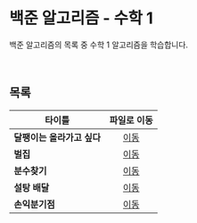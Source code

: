 # 백준 알고리즘 - 수학 1
백준 알고리즘의 목록 중 수학 1 알고리즘을 학습합니다.   

<br/>

## 목록
|타이틀|파일로 이동|
|---|:---:|
|**달팽이는 올라가고 싶다**|[이동](https://github.com/Hschan2/Algorithm-Study/blob/master/BaekJoon/%EC%88%98%ED%95%99%201/%EB%8B%AC%ED%8C%BD%EC%9D%B4%EB%8A%94%20%EC%98%AC%EB%9D%BC%EA%B0%80%EA%B3%A0%20%EC%8B%B6%EB%8B%A4.c)|
|**벌집**|[이동](https://github.com/Hschan2/Algorithm-Study/blob/master/BaekJoon/%EC%88%98%ED%95%99%201/%EB%B2%8C%EC%A7%91.c)|
|**분수찾기**|[이동](https://github.com/Hschan2/Algorithm-Study/blob/master/BaekJoon/%EC%88%98%ED%95%99%201/%EB%B6%84%EC%88%98%EC%B0%BE%EA%B8%B0.c)|
|**설탕 배달**|[이동](https://github.com/Hschan2/Algorithm-Study/blob/master/BaekJoon/%EC%88%98%ED%95%99%201/%EC%84%A4%ED%83%95%20%EB%B0%B0%EB%8B%AC.c)|
|**손익분기점**|[이동](https://github.com/Hschan2/Algorithm-Study/blob/master/BaekJoon/%EC%88%98%ED%95%99%201/%EC%86%90%EC%9D%B5%EB%B6%84%EA%B8%B0%EC%A0%90.c)|
